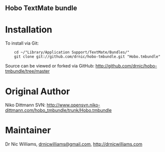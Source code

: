 Hobo TextMate bundle
--------------------

Installation
============

To install via Git:

		cd ~/"Library/Application Support/TextMate/Bundles/"
		git clone git://github.com/drnic/hobo-tmbundle.git "Hobo.tmbundle"

Source can be viewed or forked via GitHub: http://github.com/drnic/hobo-tmbundle/tree/master

Original Author
===============

Niko Dittmann
SVN: http://www.opensvn.niko-dittmann.com/hobo_tmbundle/trunk/Hobo.tmbundle

Maintainer
==========

Dr Nic Williams, drnicwilliams@gmail.com, http://drnicwilliams.com